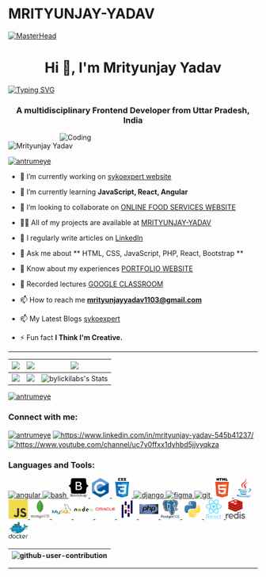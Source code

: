 # MRITYUNJAY-YADAV

[![MasterHead](https://visme.co/blog/wp-content/uploads/2019/10/animated-presentation-software-header.gif)]()

<h1 align="center">Hi 👋, I'm Mrityunjay Yadav</h1>
 <p>
 
[![Typing SVG](https://readme-typing-svg.herokuapp.com?lines=FRONTEND+Developer+%7C+HTML+CSS;JavaScript+%7C+BOOTSTRAP;Nodejs+%7C+MongoDB+%7C+MySQL)](https://git.io/typing-svg)
 
</P>
<h3 align="center">A multidisciplinary Frontend Developer from Uttar Pradesh, India</h3>
<img align="right" alt="Coding" width="400" src="https://miro.medium.com/max/680/0*7Q3yvSIv_t0ioJ-Z.gif"/>

<p align="left"> <img src="https://komarev.com/ghpvc/?username=ANTRUMEYE&label=Profile%20views&color=0e75b6&style=flat" alt="Mrityunjay Yadav" /> </p>



<p align="left"> <a href="https://twitter.com/antrumeye" target="blank"><img src="https://img.shields.io/twitter/follow/antrumeye?logo=twitter&style=for-the-badge" alt="antrumeye" /></a> </p>


- 🔭 I’m currently working on [sykoexpert website](https://github.com/ANTRUMEYE)

- 🌱 I’m currently learning **JavaScript, React, Angular**

- 👯 I’m looking to collaborate on [ONLINE FOOD SERVICES WEBSITE](https://github.com/ANTRUMEYE)

- 👨‍💻 All of my projects are available at [MRITYUNJAY-YADAV](https://github.com/ANTRUMEYE)

- 📝 I regularly write articles on [LinkedIn](https://www.linkedin.com/in/mrityunjay-yadav-545b41237/)

- 💬 Ask me about ** HTML, CSS, JavaScript, PHP, React, Bootstrap **

- 📄 Know about my experiences [PORTFOLIO WEBSITE]( https://antrumeye.github.io/PORTFOLIO-WEBSITE/)

- 📝 Recorded lectures [GOOGLE CLASSROOM](https://classroom.google.com/u/0/h)

- 📫 How to reach me **mrityunjayyadav1103@gmail.com**

- 📫 My Latest Blogs [sykoexpert](http://sykoexpert.wordpress.com)

- ⚡ Fun fact **I Think I'm Creative.**

---------------------------

|![](http://github-profile-summary-cards.vercel.app/api/cards/stats?username=ANTRUMEYE&theme=github_dark)|![](http://github-profile-summary-cards.vercel.app/api/cards/productive-time?username=ANTRUMEYE&theme=github_dark&utcOffset=8)|![](http://github-profile-summary-cards.vercel.app/api/cards/profile-details?username=ANTRUMEYE&theme=github_dark)|
|---|---|---|
|![](http://github-profile-summary-cards.vercel.app/api/cards/repos-per-language?username=ANTRUMEYE&theme=github_dark)|![](http://github-profile-summary-cards.vercel.app/api/cards/most-commit-language?username=ANTRUMEYE&theme=github_dark)|![bylickilabs's Stats](https://github-readme-stats.vercel.app/api?username=ANTRUMEYE&theme=vue-dark&show_icons=true&hide_border=true&count_private=true)|

<p align="left"> <a href="https://github.com/ryo-ma/github-profile-trophy"><img src="https://github-profile-trophy.vercel.app/?username=antrumeye" alt="antrumeye" /></a> </p>

<h3 align="left">Connect with me:</h3>
<p align="left">
<a href="https://twitter.com/antrumeye" target="blank"><img align="center" src="https://raw.githubusercontent.com/rahuldkjain/github-profile-readme-generator/master/src/images/icons/Social/twitter.svg" alt="antrumeye" height="30" width="40" /></a>
<a href="https://linkedin.com/in/https://www.linkedin.com/in/mrityunjay-yadav-545b41237/" target="blank"><img align="center" src="https://raw.githubusercontent.com/rahuldkjain/github-profile-readme-generator/master/src/images/icons/Social/linked-in-alt.svg" alt="https://www.linkedin.com/in/mrityunjay-yadav-545b41237/" height="30" width="40" /></a>
<a href="https://www.youtube.com/c/https://www.youtube.com/channel/uc7y0ffxx1dyhbd5jjvyqkza" target="blank"><img align="center" src="https://raw.githubusercontent.com/rahuldkjain/github-profile-readme-generator/master/src/images/icons/Social/youtube.svg" alt="https://www.youtube.com/channel/uc7y0ffxx1dyhbd5jjvyqkza" height="30" width="40" /></a>
</p>

<h3 align="left">Languages and Tools:</h3>
<p align="left"> <a href="https://angular.io" target="_blank" rel="noreferrer"> <img src="https://angular.io/assets/images/logos/angular/angular.svg" alt="angular" width="40" height="40"/> </a> <a href="https://www.gnu.org/software/bash/" target="_blank" rel="noreferrer"> <img src="https://www.vectorlogo.zone/logos/gnu_bash/gnu_bash-icon.svg" alt="bash" width="40" height="40"/> </a> <a href="https://getbootstrap.com" target="_blank" rel="noreferrer"> <img src="https://raw.githubusercontent.com/devicons/devicon/master/icons/bootstrap/bootstrap-plain-wordmark.svg" alt="bootstrap" width="40" height="40"/> </a> <a href="https://www.cprogramming.com/" target="_blank" rel="noreferrer"> <img src="https://raw.githubusercontent.com/devicons/devicon/master/icons/c/c-original.svg" alt="c" width="40" height="40"/> </a> <a href="https://www.w3schools.com/css/" target="_blank" rel="noreferrer"> <img src="https://raw.githubusercontent.com/devicons/devicon/master/icons/css3/css3-original-wordmark.svg" alt="css3" width="40" height="40"/> </a> <a href="https://www.djangoproject.com/" target="_blank" rel="noreferrer"> <img src="https://cdn.worldvectorlogo.com/logos/django.svg" alt="django" width="40" height="40"/> </a> <a href="https://www.figma.com/" target="_blank" rel="noreferrer"> <img src="https://www.vectorlogo.zone/logos/figma/figma-icon.svg" alt="figma" width="40" height="40"/> </a> <a href="https://git-scm.com/" target="_blank" rel="noreferrer"> <img src="https://www.vectorlogo.zone/logos/git-scm/git-scm-icon.svg" alt="git" width="40" height="40"/> </a> <a href="https://www.w3.org/html/" target="_blank" rel="noreferrer"> <img src="https://raw.githubusercontent.com/devicons/devicon/master/icons/html5/html5-original-wordmark.svg" alt="html5" width="40" height="40"/> </a> <a href="https://www.java.com" target="_blank" rel="noreferrer"> <img src="https://raw.githubusercontent.com/devicons/devicon/master/icons/java/java-original.svg" alt="java" width="40" height="40"/> </a> <a href="https://developer.mozilla.org/en-US/docs/Web/JavaScript" target="_blank" rel="noreferrer"> <img src="https://raw.githubusercontent.com/devicons/devicon/master/icons/javascript/javascript-original.svg" alt="javascript" width="40" height="40"/> </a> <a href="https://www.mongodb.com/" target="_blank" rel="noreferrer"> <img src="https://raw.githubusercontent.com/devicons/devicon/master/icons/mongodb/mongodb-original-wordmark.svg" alt="mongodb" width="40" height="40"/> </a> <a href="https://www.mysql.com/" target="_blank" rel="noreferrer"> <img src="https://raw.githubusercontent.com/devicons/devicon/master/icons/mysql/mysql-original-wordmark.svg" alt="mysql" width="40" height="40"/> </a> <a href="https://nodejs.org" target="_blank" rel="noreferrer"> <img src="https://raw.githubusercontent.com/devicons/devicon/master/icons/nodejs/nodejs-original-wordmark.svg" alt="nodejs" width="40" height="40"/> </a> <a href="https://www.oracle.com/" target="_blank" rel="noreferrer"> <img src="https://raw.githubusercontent.com/devicons/devicon/master/icons/oracle/oracle-original.svg" alt="oracle" width="40" height="40"/> </a> <a href="https://pandas.pydata.org/" target="_blank" rel="noreferrer"> <img src="https://raw.githubusercontent.com/devicons/devicon/2ae2a900d2f041da66e950e4d48052658d850630/icons/pandas/pandas-original.svg" alt="pandas" width="40" height="40"/> </a> <a href="https://www.php.net" target="_blank" rel="noreferrer"> <img src="https://raw.githubusercontent.com/devicons/devicon/master/icons/php/php-original.svg" alt="php" width="40" height="40"/> </a> <a href="https://www.postgresql.org" target="_blank" rel="noreferrer"> <img src="https://raw.githubusercontent.com/devicons/devicon/master/icons/postgresql/postgresql-original-wordmark.svg" alt="postgresql" width="40" height="40"/> </a> <a href="https://www.python.org" target="_blank" rel="noreferrer"> <img src="https://raw.githubusercontent.com/devicons/devicon/master/icons/python/python-original.svg" alt="python" width="40" height="40"/> </a> <a href="https://reactjs.org/" target="_blank" rel="noreferrer"> <img src="https://raw.githubusercontent.com/devicons/devicon/master/icons/react/react-original-wordmark.svg" alt="react" width="40" height="40"/> </a> <a href="https://redis.io" target="_blank" rel="noreferrer"> <img src="https://raw.githubusercontent.com/devicons/devicon/master/icons/redis/redis-original-wordmark.svg" alt="redis" width="40" height="40"/> </a> <a href="https://www.docker.com/" target="_blank" rel="noreferrer"> <img src="https://raw.githubusercontent.com/devicons/devicon/master/icons/docker/docker-original-wordmark.svg" alt="docker" width="40" height="40"/> </a> </p>


|![github-user-contribution](https://user-images.githubusercontent.com/109308073/200136854-36889630-86c6-4fb8-b261-976b6ac08274.svg)
|---|
---

